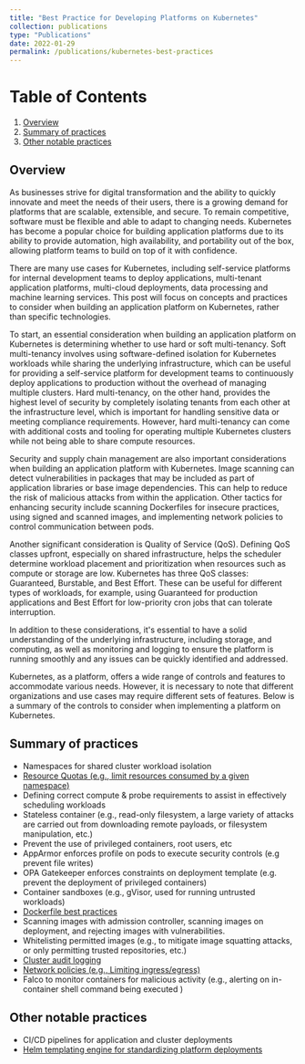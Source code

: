 ```yaml
---
title: "Best Practice for Developing Platforms on Kubernetes"
collection: publications
type: "Publications"
date: 2022-01-29
permalink: /publications/kubernetes-best-practices
---
```

# Table of Contents
1. [Overview](#overview)
2. [Summary of practices](#summary-of-practices)
3. [Other notable practices](#other-notable-practices)

## Overview
As businesses strive for digital transformation and the ability to quickly innovate and meet the needs of their users, there is a growing demand for platforms that are scalable, extensible, and secure. To remain competitive, software must be flexible and able to adapt to changing needs. Kubernetes has become a popular choice for building application platforms due to its ability to provide automation, high availability, and portability out of the box, allowing platform teams to build on top of it with confidence.

There are many use cases for Kubernetes, including self-service platforms for internal development teams to deploy applications, multi-tenant application platforms, multi-cloud deployments, data processing and machine learning services. This post will focus on concepts and practices to consider when building an application platform on Kubernetes, rather than specific technologies.

To start, an essential consideration when building an application platform on Kubernetes is determining whether to use hard or soft multi-tenancy. Soft multi-tenancy involves using software-defined isolation for Kubernetes workloads while sharing the underlying infrastructure, which can be useful for providing a self-service platform for development teams to continuously deploy applications to production without the overhead of managing multiple clusters. Hard multi-tenancy, on the other hand, provides the highest level of security by completely isolating tenants from each other at the infrastructure level, which is important for handling sensitive data or meeting compliance requirements. However, hard multi-tenancy can come with additional costs and tooling for operating multiple Kubernetes clusters while not being able to share compute resources.

Security and supply chain management are also important considerations when building an application platform with Kubernetes. Image scanning can detect vulnerabilities in packages that may be included as part of application libraries or base image dependencies. This can help to reduce the risk of malicious attacks from within the application. Other tactics for enhancing security include scanning Dockerfiles for insecure practices, using signed and scanned images, and implementing network policies to control communication between pods.

Another significant consideration is Quality of Service (QoS). Defining QoS classes upfront, especially on shared infrastructure, helps the scheduler determine workload placement and prioritization when resources such as compute or storage are low. Kubernetes has three QoS classes: Guaranteed, Burstable, and Best Effort. These can be useful for different types of workloads, for example, using Guaranteed for production applications and Best Effort for low-priority cron jobs that can tolerate interruption.

In addition to these considerations, it's essential to have a solid understanding of the underlying infrastructure, including storage, and computing, as well as monitoring and logging to ensure the platform is running smoothly and any issues can be quickly identified and addressed.

Kubernetes, as a platform, offers a wide range of controls and features to accommodate various needs. However, it is necessary to note that different organizations and use cases may require different sets of features. Below is a summary of the controls to consider when implementing a platform on Kubernetes.

## Summary of practices
* Namespaces for shared cluster workload isolation
* [Resource Quotas (e.g., limit resources consumed by a given namespace)](https://kubernetes.io/docs/tasks/administer-cluster/manage-resources/quota-memory-cpu-namespace/)
* Defining correct compute & probe requirements to assist in effectively scheduling workloads
* Stateless container (e.g., read-only filesystem, a large variety of attacks are carried out from downloading remote payloads, or filesystem manipulation, etc.)
* Prevent the use of privileged containers, root users, etc
* AppArmor enforces profile on pods to execute security controls (e.g prevent file writes)
* OPA Gatekeeper enforces constraints on deployment template (e.g. prevent the deployment of privileged containers)
* Container sandboxes (e.g., gVisor, used for running untrusted workloads)
* [Dockerfile best practices](https://docs.docker.com/develop/develop-images/dockerfile_best-practices/)
* Scanning images with admission controller, scanning images on deployment, and rejecting images with vulnerabilities.
* Whitelisting permitted images (e.g., to mitigate image squatting attacks, or only permitting trusted repositories, etc.)
* [Cluster audit logging](https://kubernetes.io/docs/tasks/debug/debug-cluster/audit/)
* [Network policies (e.g., Limiting ingress/egress)](https://kubernetes.io/docs/concepts/services-networking/network-policies/)
* Falco to monitor containers for malicious activity (e.g., alerting on in-container shell command being executed )

## Other notable practices
* CI/CD pipelines for application and cluster deployments
* [Helm templating engine for standardizing platform deployments](https://helm.sh)



